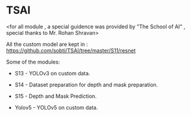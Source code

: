 # TSAI 
<for all module , a special guidence was provided by "The School of AI" , special thanks to Mr. Rohan Shravan><br />

All the custom model are kept in : https://github.com/sobti/TSAI/tree/master/S11/resnet

Some of the modules:

- S13 - YOLOv3 on custom data.

- S14 - Dataset preparation for depth and mask preparation.

- S15 - Depth and Mask Prediction.

- Yolov5 - YOLOv5 on custom data.

